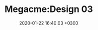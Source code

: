 ﻿---
layout: post_1
title: "Megacme:Design 03"
img: set3-1.jpg # Add image post (optional)
img_1: set3-2.jpg # Add image post (optional)
img_2: set3-3.jpg # Add image post (optional)
img_2: set3-4.jpg # Add image post (optional)
date: 2020-01-22 16:40:03 +0300
description: You’ll find this post in your `_posts` directory. Go ahead and edit it and re-build the site to see your changes. # Add post description (optional)
tag: [Leggings, Seamless,Ombre]
---

